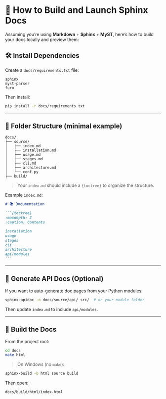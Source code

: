 # 📖 How to Build and Launch Sphinx Docs

Assuming you’re using **Markdown** + **Sphinx** + **MyST**, here’s how to build your docs locally and preview them:

## 🛠️ Install Dependencies

Create a `docs/requirements.txt` file:

```text
sphinx
myst-parser
furo
```

Then install:

```bash
pip install -r docs/requirements.txt
```

---

## 📁 Folder Structure (minimal example)

```text
docs/
├── source/
│   ├── index.md
│   ├── installation.md
│   ├── usage.md
│   ├── stages.md
│   ├── cli.md
│   ├── architecture.md
│   └── conf.py
├── build/
```

> Your `index.md` should include a `{toctree}` to organize the structure.

Example `index.md`:

````markdown
# 📚 Documentation

```{toctree}
:maxdepth: 2
:caption: Contents

installation
usage
stages
cli
architecture
api/modules
```
````

---

## 🧱 Generate API Docs (Optional)

If you want to auto-generate doc pages from your Python modules:

```bash
sphinx-apidoc -o docs/source/api/ src/  # or your module folder
```

Then update `index.md` to include `api/modules`.

---

## 🔨 Build the Docs

From the project root:

```bash
cd docs
make html
```

> On Windows (no `make`):

```bash
sphinx-build -b html source build
```

Then open:

```bash
docs/build/html/index.html
```
